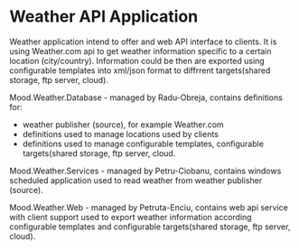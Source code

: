Weather API Application
=====================

 Weather application intend to offer and web API interface to clients.
 It is using Weather.com api to get weather information specific to a certain location (city/country).
 Information could be then are exported using configurable templates into xml/json format to diffrrent targets(shared storage, ftp server, cloud).
 
 Mood.Weather.Database - managed by Radu-Obreja, contains definitions for:
 - weather publisher (source), for example Weather.com
 - definitions used to manage locations used by clients
 - definitions used to manage configurable templates, configurable targets(shared storage, ftp server, cloud.
 
 Mood.Weather.Services - managed by Petru-Ciobanu, contains windows scheduled application used to read weather from weather publisher (source).
 
 Mood.Weather.Web - managed by Petruta-Enciu, contains web api service with client support used to export weather information according configurable templates and configurable targets(shared storage, ftp server, cloud).
